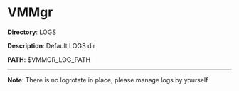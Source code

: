 # VMMgr
 
**Directory**: LOGS

**Description**: Default LOGS dir

**PATH**: $VMMGR_LOG_PATH

***

**Note**: There is no logrotate in place, please manage logs by yourself
